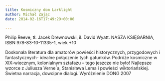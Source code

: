 ```yaml
---
title: Kosmiczny dom Larklight
author: Michał Zając
date: 2014-02-16T17:49:29+00:00

---
```

Philip Reeve, tł. Jacek Drewnowski, il. David Wyatt. NASZA KSIĘGARNIA, ISBN 978-83-10-11335-1, wiek +10

Doskonała literatura dla amatorów powieści historycznych, przygodowych i fantastycznych- idealne połączenie tych gatunków. Podróże kosmiczne w XIX-wiecznym, kolonialnym sztafażu – tego jeszcze nie było! Najlepsze wzorce z Juliusza Verne\`a, Stanisława Lema i powieści wiktoriańskiej. Świetna narracja, dowcipne dialogi. Wyróżnienie DONG 2007
